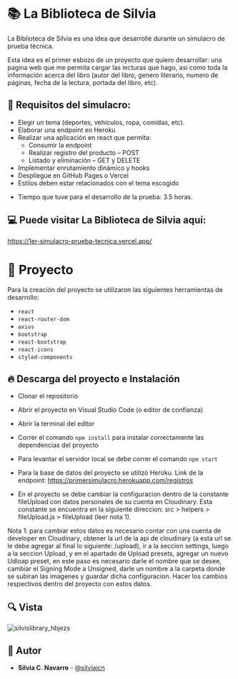 # 📚 La Biblioteca de Silvia

La Biblioteca de Silvia es una idea que desarrollé durante un simulacro de prueba técnica.

Esta idea es el primer esbozo de un proyecto que quiero desarrollar: una pagina web que me permita cargar las lecturas que hago, asi como toda la información acerca del libro (autor del libro, genero literario, numero de páginas, fecha de la lectura, portada del libro, etc).

## 📌 Requisitos del simulacro:

* Elegir un tema (deportes, vehículos, ropa, comidas, etc).
* Elaborar una endpoint en Heroku
* Realizar una aplicación en react que permita:
   - Consumir la endpoint
   - Realizar registro del producto – POST
   - Listado y eliminación – GET y DELETE
* Implementar enrutamiento dinámico y hooks
* Despliegue en GitHub Pages o Vercel
* Estilos deben estar relacionados con el tema escogido

- Tiempo que tuve para el desarrollo de la prueba: 3.5 horas.

## 💻 Puede visitar La Biblioteca de Silvia aquí:

 https://1er-simulacro-prueba-tecnica.vercel.app/
    
# 💎 Proyecto

Para la creación del proyecto se utilizaron las siguientes herramientas de desarrollo:

* ```react```
* ```react-router-dom```
* ```axios```
* ```bootstrap```
* ```react-bootstrap```
* ```react-icons```
* ```styled-components```

## 🔥 Descarga del proyecto e Instalación

* Clonar el repositorio
* Abrir el proyecto en Visual Studio Code (o editor de confianza)
* Abrir la terminal del editor
* Correr el comando ```npm install``` para instalar correctamente las dependencias del proyecto
* Para levantar el servidor local se debe correr el comando ```npm start```

* Para la base de datos del proyecto se utilizó Heroku. Link de la endpoint: https://primersimulacro.herokuapp.com/registros

* En el proyecto se debe cambiar la configuracion dentro de la constante fileUpload con datos personales de su cuenta en Cloudinary. Esta constante se encuentra en la siguiente direccion: src > helpers > fileUpload.js > fileUpload (leer nota 1).

Nota 1: para cambiar estos datos es necesario contar con una cuenta de developer en Cloudinary, obtener la url de la api de cloudinary (a esta url se le debe agregar al final lo siguiente: /upload), ir a la seccion settings, luego a la seccion Upload, y en el apartado de Upload presets, agregar un nuevo Udloap preset, en este paso es necesario darle el nombre que se desee, cambiar el Signing Mode a Unsigned, darle un nombre a la carpeta donde se subiran las imagenes y guardar dicha configuracion. Hacer los cambios respectivos dentro del proyecto con estos datos.

## 🔍 Vista 

![silvislibrary_hbjezs](https://user-images.githubusercontent.com/88461234/153735366-7b6531e6-6132-4f86-a062-e5ff44d1481e.png)

## 🌟 Autor

* **Silvia C. Navarro**  - [@silviajcn](https://github.com/silviajcn)
